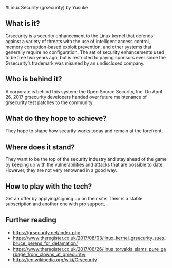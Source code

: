 #Linux Security (grsecurity)
by Yusuke

## What is it?
Grsecurity is a security enhancement to the Linux kernel that defends against a variety of threats with the use of intelligent access control, memory corruption-based exploit prevention, and other systems that generally require no configuration. The set of security enhancements used to be free two years ago, but is restricted to paying sponsors ever since the Grsecurity’s trademark was misused by an undisclosed company.

## Who is behind it?
A corporate is behind this system: the Open Source Security, Inc. On April 26, 2017 grsecurity developers handed over future maintenance of grsecurity test patches to the community.

## What do they hope to achieve?
They hope to shape how security works today and remain at the forefront. 

## Where does it stand?
They want to be the top of the security industry and stay ahead of the game by keeping up with the vulnerabilities and attacks that are possible to date. However, they are not very renowned in a good way.

## How to play with the tech? 
Get an offer by applying/signing up on their site. Their is a stable subscription and another one with pro support. 

## Further reading
- https://grsecurity.net/index.php
- https://www.theregister.co.uk/2017/08/03/linux_kernel_grsecurity_sues_bruce_perens_for_defamation/
- https://www.theregister.co.uk/2017/06/26/linus_torvalds_slams_pure_garbage_from_clowns_at_grsecurity/
- https://en.wikipedia.org/wiki/Grsecurity
